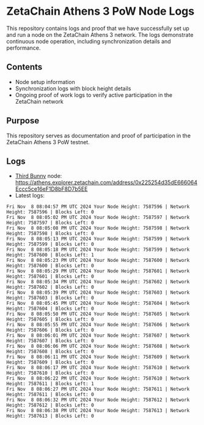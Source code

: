 # ZetaChain Athens 3 PoW Node Logs
This repository contains logs and proof that we have successfully set up and run a node on the ZetaChain Athens 3 network. The logs demonstrate continuous node operation, including synchronization details and performance.

## Contents
- Node setup information
- Synchronization logs with block height details
- Ongoing proof of work logs to verify active participation in the ZetaChain network

## Purpose
This repository serves as documentation and proof of participation in the ZetaChain Athens 3 PoW testnet.

## Logs

- [Third Bunny](https://thirdbunny.xyz/) node: https://athens.explorer.zetachain.com/address/0x225254d35dE666064Eccc5ce16eF1D8bF8D7b5EE
- Latest logs:
```
Fri Nov  8 08:04:57 PM UTC 2024 Your Node Height: 7587596 | Network Height: 7587596 | Blocks Left: 0
Fri Nov  8 08:05:02 PM UTC 2024 Your Node Height: 7587597 | Network Height: 7587597 | Blocks Left: 0
Fri Nov  8 08:05:08 PM UTC 2024 Your Node Height: 7587598 | Network Height: 7587598 | Blocks Left: 0
Fri Nov  8 08:05:13 PM UTC 2024 Your Node Height: 7587599 | Network Height: 7587599 | Blocks Left: 0
Fri Nov  8 08:05:18 PM UTC 2024 Your Node Height: 7587599 | Network Height: 7587600 | Blocks Left: 1
Fri Nov  8 08:05:23 PM UTC 2024 Your Node Height: 7587600 | Network Height: 7587600 | Blocks Left: 0
Fri Nov  8 08:05:29 PM UTC 2024 Your Node Height: 7587601 | Network Height: 7587601 | Blocks Left: 0
Fri Nov  8 08:05:34 PM UTC 2024 Your Node Height: 7587602 | Network Height: 7587602 | Blocks Left: 0
Fri Nov  8 08:05:39 PM UTC 2024 Your Node Height: 7587603 | Network Height: 7587603 | Blocks Left: 0
Fri Nov  8 08:05:45 PM UTC 2024 Your Node Height: 7587604 | Network Height: 7587604 | Blocks Left: 0
Fri Nov  8 08:05:50 PM UTC 2024 Your Node Height: 7587605 | Network Height: 7587605 | Blocks Left: 0
Fri Nov  8 08:05:55 PM UTC 2024 Your Node Height: 7587606 | Network Height: 7587606 | Blocks Left: 0
Fri Nov  8 08:06:01 PM UTC 2024 Your Node Height: 7587607 | Network Height: 7587607 | Blocks Left: 0
Fri Nov  8 08:06:06 PM UTC 2024 Your Node Height: 7587608 | Network Height: 7587608 | Blocks Left: 0
Fri Nov  8 08:06:11 PM UTC 2024 Your Node Height: 7587609 | Network Height: 7587609 | Blocks Left: 0
Fri Nov  8 08:06:17 PM UTC 2024 Your Node Height: 7587610 | Network Height: 7587610 | Blocks Left: 0
Fri Nov  8 08:06:22 PM UTC 2024 Your Node Height: 7587610 | Network Height: 7587611 | Blocks Left: 1
Fri Nov  8 08:06:27 PM UTC 2024 Your Node Height: 7587611 | Network Height: 7587611 | Blocks Left: 0
Fri Nov  8 08:06:32 PM UTC 2024 Your Node Height: 7587612 | Network Height: 7587612 | Blocks Left: 0
Fri Nov  8 08:06:38 PM UTC 2024 Your Node Height: 7587613 | Network Height: 7587613 | Blocks Left: 0
```
